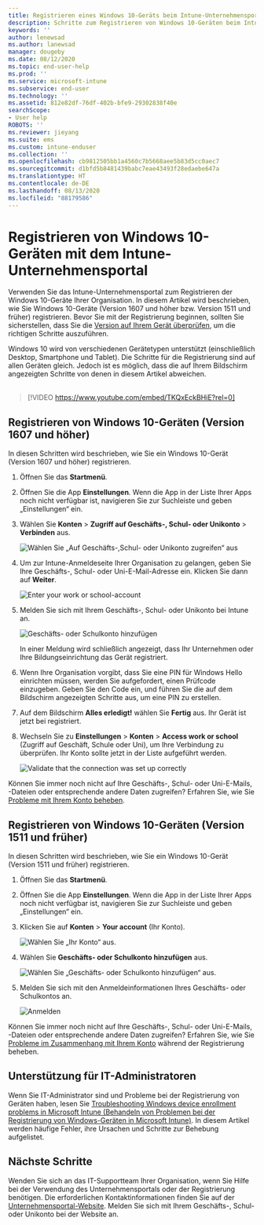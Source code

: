 ```yaml
---
title: Registrieren eines Windows 10-Geräts beim Intune-Unternehmensportal | Microsoft-Dokumentation
description: Schritte zum Registrieren von Windows 10-Geräten beim Intune-Unternehmensportal
keywords: ''
author: lenewsad
ms.author: lanewsad
manager: dougeby
ms.date: 08/12/2020
ms.topic: end-user-help
ms.prod: ''
ms.service: microsoft-intune
ms.subservice: end-user
ms.technology: ''
ms.assetid: 812e82df-76df-402b-bfe9-29302838f40e
searchScope:
- User help
ROBOTS: ''
ms.reviewer: jieyang
ms.suite: ems
ms.custom: intune-enduser
ms.collection: ''
ms.openlocfilehash: cb9812505bb1a4560c7b5668aee5b83d5cc0aec7
ms.sourcegitcommit: d1bfd5b8481439babc7eae43493f28edaebe647a
ms.translationtype: HT
ms.contentlocale: de-DE
ms.lasthandoff: 08/13/2020
ms.locfileid: "88179586"
---
```

# <a name="enroll-windows-10-devices-with-intune-company-portal"></a>Registrieren von Windows 10-Geräten mit dem Intune-Unternehmensportal

Verwenden Sie das Intune-Unternehmensportal zum Registrieren der Windows 10-Geräte Ihrer Organisation. In diesem Artikel wird beschrieben, wie Sie Windows 10-Geräte (Version 1607 und höher bzw. Version 1511 und früher) registrieren. Bevor Sie mit der Registrierung beginnen, sollten Sie sicherstellen, dass Sie die [Version auf Ihrem Gerät überprüfen](windows-enrollment-company-portal.md#find-windows-10-version-number), um die richtigen Schritte auszuführen.  

Windows 10 wird von verschiedenen Gerätetypen unterstützt (einschließlich Desktop, Smartphone und Tablet). Die Schritte für die Registrierung sind auf allen Geräten gleich. Jedoch ist es möglich, dass die auf Ihrem Bildschirm angezeigten Schritte von denen in diesem Artikel abweichen.  
</br>
> [!VIDEO https://www.youtube.com/embed/TKQxEckBHiE?rel=0]

## <a name="enroll-windows-10-version-1607-and-later-device"></a>Registrieren von Windows 10-Geräten (Version 1607 und höher) 
In diesen Schritten wird beschrieben, wie Sie ein Windows 10-Gerät (Version 1607 und höher) registrieren.  

1. Öffnen Sie das **Startmenü**. 

2. Öffnen Sie die App **Einstellungen**. Wenn die App in der Liste Ihrer Apps noch nicht verfügbar ist, navigieren Sie zur Suchleiste und geben „Einstellungen“ ein.

3. Wählen Sie **Konten** > **Zugriff auf Geschäfts-, Schul- oder Unikonto** > **Verbinden** aus.  


    ![Wählen Sie „Auf Geschäfts-,Schul- oder Unikonto zugreifen“ aus](./media/w10-enroll-rs1-connect-to-work-or-school.png)  

4. Um zur Intune-Anmeldeseite Ihrer Organisation zu gelangen, geben Sie Ihre Geschäfts-, Schul- oder Uni-E-Mail-Adresse ein. Klicken Sie dann auf **Weiter**.  


   ![Enter your work or school-account](./media/w10-enroll-rs1-set-up-work-or-school-account.png)  

5. Melden Sie sich mit Ihrem Geschäfts-, Schul- oder Unikonto bei Intune an.  


    ![Geschäfts- oder Schulkonto hinzufügen](./media/w10-enroll-rs1-enter-your-credentials.png)  

    In einer Meldung wird schließlich angezeigt, dass Ihr Unternehmen oder Ihre Bildungseinrichtung das Gerät registriert.

6. Wenn Ihre Organisation vorgibt, dass Sie eine PIN für Windows Hello einrichten müssen, werden Sie aufgefordert, einen Prüfcode einzugeben. Geben Sie den Code ein, und führen Sie die auf dem Bildschirm angezeigten Schritte aus, um eine PIN zu erstellen.  

7. Auf dem Bildschirm **Alles erledigt!** wählen Sie **Fertig** aus. Ihr Gerät ist jetzt bei registriert.  

8. Wechseln Sie zu **Einstellungen** > **Konten** > **Access work or school** (Zugriff auf Geschäft, Schule oder Uni), um Ihre Verbindung zu überprüfen.  Ihr Konto sollte jetzt in der Liste aufgeführt werden.  


    ![Validate that the connection was set up correctly](./media/w10-enroll-rs1-validate-successful-enrollment.png)  

Können Sie immer noch nicht auf Ihre Geschäfts-, Schul- oder Uni-E-Mails, -Dateien oder entsprechende andere Daten zugreifen? Erfahren Sie, wie Sie [Probleme mit Ihrem Konto beheben](troubleshoot-your-windows-10-device-windows.md#troubleshooting-steps-to-follow-if-you-see-access-work-or-school).  

## <a name="enroll-windows-10-version-1511-and-earlier-device"></a>Registrieren von Windows 10-Geräten (Version 1511 und früher)  
In diesen Schritten wird beschrieben, wie Sie ein Windows 10-Gerät (Version 1511 und früher) registrieren.  

1. Öffnen Sie das **Startmenü**. 

2. Öffnen Sie die App **Einstellungen**. Wenn die App in der Liste Ihrer Apps noch nicht verfügbar ist, navigieren Sie zur Suchleiste und geben „Einstellungen“ ein.

3. Klicken Sie auf **Konten** > **Your account** (Ihr Konto).  


    ![Wählen Sie „Ihr Konto“ aus.](./media/W10-enroll-2-accounts-your-account.png)  

5. Wählen Sie **Geschäfts- oder Schulkonto hinzufügen** aus.  


    ![Wählen Sie „Geschäfts- oder Schulkonto hinzufügen“ aus.](./media/w10-enroll-3-add-work-school-acct.png)  

6. Melden Sie sich mit den Anmeldeinformationen Ihres Geschäfts- oder Schulkontos an.  


    ![Anmelden](./media/W10-enroll-4-sign-in.png)  

Können Sie immer noch nicht auf Ihre Geschäfts-, Schul- oder Uni-E-Mails, -Dateien oder entsprechende andere Daten zugreifen? Erfahren Sie, wie Sie [Probleme im Zusammenhang mit Ihrem Konto](troubleshoot-your-windows-10-device-windows.md#troubleshooting-steps-to-follow-if-you-see-your-account) während der Registrierung beheben.  

## <a name="it-administrator-support"></a>Unterstützung für IT-Administratoren   

Wenn Sie IT-Administrator sind und Probleme bei der Registrierung von Geräten haben, lesen Sie [Troubleshooting Windows device enrollment problems in Microsoft Intune (Behandeln von Problemen bei der Registrierung von Windows-Geräten in Microsoft Intune)](https://support.microsoft.com/help/4469913). In diesem Artikel werden häufige Fehler, ihre Ursachen und Schritte zur Behebung aufgelistet. 

## <a name="next-steps"></a>Nächste Schritte  
Wenden Sie sich an das IT-Supportteam Ihrer Organisation, wenn Sie Hilfe bei der Verwendung des Unternehmensportals oder der Registrierung benötigen. Die erforderlichen Kontaktinformationen finden Sie auf der [Unternehmensportal-Website](https://go.microsoft.com/fwlink/?linkid=2010980). Melden Sie sich mit Ihrem Geschäfts-, Schul- oder Unikonto bei der Website an.  

 

